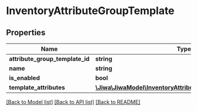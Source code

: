 # InventoryAttributeGroupTemplate

## Properties
Name | Type | Description | Notes
------------ | ------------- | ------------- | -------------
**attribute_group_template_id** | **string** |  | [optional] 
**name** | **string** |  | [optional] 
**is_enabled** | **bool** |  | [optional] 
**template_attributes** | [**\Jiwa\JiwaModel\InventoryAttributeGroupTemplateAttribute[]**](InventoryAttributeGroupTemplateAttribute.md) |  | [optional] 

[[Back to Model list]](../README.md#documentation-for-models) [[Back to API list]](../README.md#documentation-for-api-endpoints) [[Back to README]](../README.md)


